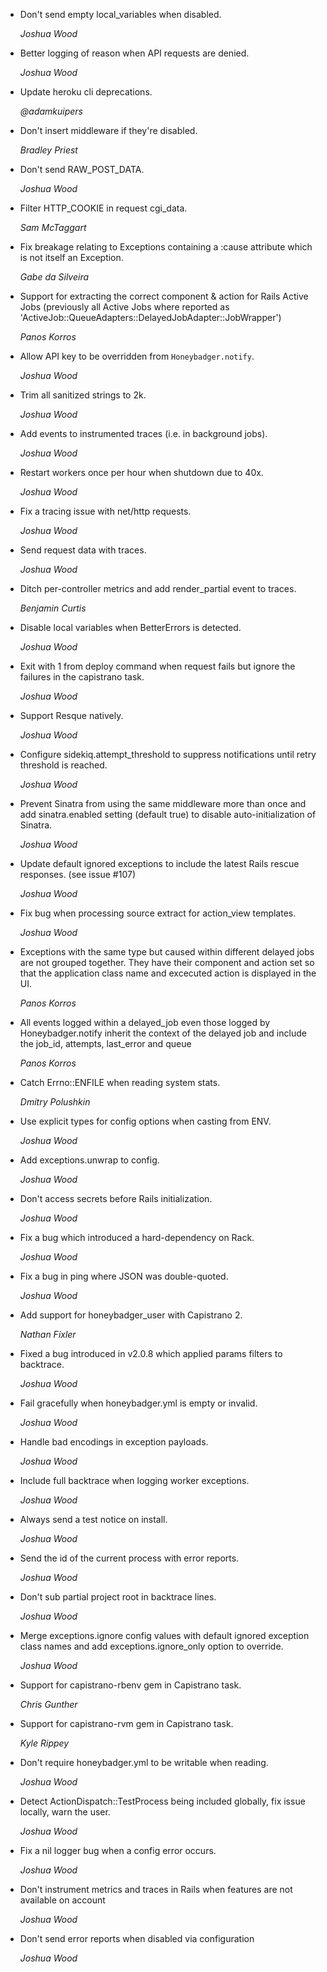 * Don't send empty local_variables when disabled.

  *Joshua Wood*

* Better logging of reason when API requests are denied.

  *Joshua Wood*

* Update heroku cli deprecations.

  *@adamkuipers*

* Don't insert middleware if they're disabled.

  *Bradley Priest*

* Don't send RAW_POST_DATA.

  *Joshua Wood*

* Filter HTTP_COOKIE in request cgi_data.

  *Sam McTaggart*

* Fix breakage relating to Exceptions containing a :cause attribute which is not
  itself an Exception.

  *Gabe da Silveira*

* Support for extracting the correct component & action for Rails Active Jobs (previously all Active Jobs where reported as  'ActiveJob::QueueAdapters::DelayedJobAdapter::JobWrapper')

  *Panos Korros*

* Allow API key to be overridden from `Honeybadger.notify`.

  *Joshua Wood*

* Trim all sanitized strings to 2k.

  *Joshua Wood*

* Add events to instrumented traces (i.e. in background jobs).

  *Joshua Wood*

* Restart workers once per hour when shutdown due to 40x.

  *Joshua Wood*

* Fix a tracing issue with net/http requests.

  *Joshua Wood*

* Send request data with traces.

  *Joshua Wood*

* Ditch per-controller metrics and add render_partial event to traces.

  *Benjamin Curtis*

* Disable local variables when BetterErrors is detected.

  *Joshua Wood*

* Exit with 1 from deploy command when request fails but ignore the failures in
  the capistrano task.

  *Joshua Wood*

* Support Resque natively.

  *Joshua Wood*

* Configure sidekiq.attempt_threshold to suppress notifications until retry
  threshold is reached.

  *Joshua Wood*

* Prevent Sinatra from using the same middleware more than once and add
  sinatra.enabled setting (default true) to disable auto-initialization
  of Sinatra.

  *Joshua Wood*

* Update default ignored exceptions to include the latest Rails rescue
  responses. (see issue #107)

  *Joshua Wood*

* Fix bug when processing source extract for action_view templates.

  *Joshua Wood*

* Exceptions with the same type but caused within different delayed jobs are not grouped together. They have their component and action set so that the application class name and excecuted action is displayed in the UI.

  *Panos Korros*

* All events logged within a delayed_job even those logged by Honeybadger.notify inherit the context of the delayed job and include the job_id, attempts, last_error and queue

  *Panos Korros*

* Catch Errno::ENFILE when reading system stats.

  *Dmitry Polushkin*

* Use explicit types for config options when casting from ENV.

  *Joshua Wood*

* Add exceptions.unwrap to config.

  *Joshua Wood*

* Don't access secrets before Rails initialization.

  *Joshua Wood*

* Fix a bug which introduced a hard-dependency on Rack.

  *Joshua Wood*

* Fix a bug in ping where JSON was double-quoted.

  *Joshua Wood*

* Add support for honeybadger_user with Capistrano 2.

  *Nathan Fixler*

* Fixed a bug introduced in v2.0.8 which applied params filters to backtrace.

  *Joshua Wood*

* Fail gracefully when honeybadger.yml is empty or invalid.

  *Joshua Wood*

* Handle bad encodings in exception payloads.

  *Joshua Wood*

* Include full backtrace when logging worker exceptions.

  *Joshua Wood*

* Always send a test notice on install.

  *Joshua Wood*

* Send the id of the current process with error reports.

  *Joshua Wood*

* Don't sub partial project root in backtrace lines.

  *Joshua Wood*

* Merge exceptions.ignore config values with default ignored exception class
  names and add exceptions.ignore_only option to override.

  *Joshua Wood*

* Support for capistrano-rbenv gem in Capistrano task.

  *Chris Gunther*

* Support for capistrano-rvm gem in Capistrano task.

  *Kyle Rippey*

* Don't require honeybadger.yml to be writable when reading.

  *Joshua Wood*

* Detect ActionDispatch::TestProcess being included globally, fix issue locally,
  warn the user.

  *Joshua Wood*

* Fix a nil logger bug when a config error occurs.

  *Joshua Wood*

* Don't instrument metrics and traces in Rails when features are not available
  on account

  *Joshua Wood*

* Don't send error reports when disabled via configuration

  *Joshua Wood*
